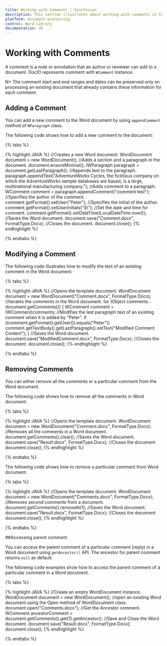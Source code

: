 ```yaml
---
title: Working with Comments | Syncfusion
description: This section illustrates about working with comments in the Word document without MS Word or Office interop
platform: document-processing
control: Word Library
documentation: UG
---
```

# Working with Comments

A comment is a note or annotation that an author or reviewer can add to a document. DocIO represents comment with `WComment` instance.

N>  The comment start and end ranges and dates can be preserved only on processing an existing document that already contains these information for each comment.

## Adding a Comment

You can add a new comment to the Word document by using `appendComment` method of `WParagraph` class. 

The following code shows how to add a new comment to the document:

{% tabs %}  

{% highlight JAVA %}
//Creates a new Word document.
WordDocument document = new WordDocument();
//Adds a section and a paragraph in the document.
document.ensureMinimal();
IWParagraph paragraph = document.getLastParagraph();
//Appends text to the paragraph.
paragraph.appendText("AdventureWorks Cycles, the fictitious company on which the AdventureWorks sample databases are based, is a large, multinational manufacturing company.");
//Adds comment to a paragraph.
WComment comment = paragraph.appendComment("comment test");
//Specifies the author of the comment.
comment.getFormat().setUser("Peter");
//Specifies the initial of the author.
comment.getFormat().setUserInitials("St");
//Set the date and time for comment.
comment.getFormat().setDateTime(LocalDateTime.now());
//Saves the Word document.
document.save("Comment.docx", FormatType.Docx);
//Closes the document.
document.close();
{% endhighlight %} 

{% endtabs %}  

## Modifying a Comment

The following code illustrates how to modify the text of an existing comment in the Word document:

{% tabs %}  

{% highlight JAVA %}
//Opens the template document.
WordDocument document = new WordDocument("Comment.docx", FormatType.Docx);
//Iterates the comments in the Word document.
for (Object comments : document.getComments())
{
	WComment comment = (WComment)comments;
	//Modifies the last paragraph text of an existing comment when it is added by "Peter".
	if ((comment.getFormat().getUser()).equals("Peter"))
		comment.getTextBody().getLastParagraph().setText("Modified Comment Content");
}
//Saves the Word document.
document.save("ModifiedComment.docx", FormatType.Docx);
//Closes the document.
document.close();
{% endhighlight %}

{% endtabs %}  
  
## Removing Comments

You can either remove all the comments or a particular comment from the Word document.

The following code shows how to remove all the comments in Word document.

{% tabs %}  

{% highlight JAVA %}
//Opens the template document.
WordDocument document = new WordDocument("Comment.docx", FormatType.Docx);
//Removes all the comments in a Word document.
document.getComments().clear();
//Saves the Word document.
document.save("Result.docx", FormatType.Docx);
//Closes the document
document.close();
{% endhighlight %}

{% endtabs %}  

The following code shows how to remove a particular comment from Word document.

{% tabs %} 

{% highlight JAVA %}
//Opens the template document.
WordDocument document = new WordDocument("Comments.docx", FormatType.Docx);
//Removes second comments from a document.
document.getComments().removeAt(1);
//Saves the Word document.
document.save("Result.docx", FormatType.Docx);
//Closes the document
document.close();
{% endhighlight %}

{% endtabs %}

##Accessing parent comment

You can access the parent comment of a particular comment (reply) in a Word document using `getAncestor()` API. The ancestor for parent comment returns `null` as default.

The following code examples show how to access the parent comment of a particular comment in a Word document.

{% tabs %}  

{% highlight JAVA %}
//Create an empty WordDocument instance.
WordDocument document = new WordDocument();
//open an existing Word document using the Open method of WordDocument class.
document.open("Comments.docx");
//Get the Ancestor comment.
WComment ancestorComment = document.getComments().get(1).getAncestor();
//Save and Close the Word document.
document.save("Result.docx", FormatType.Docx);
document.close();
{% endhighlight %}

{% endtabs %}
